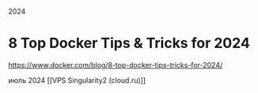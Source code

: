 2024

# 8 Top Docker Tips & Tricks for 2024
https://www.docker.com/blog/8-top-docker-tips-tricks-for-2024/

июль 2024
[[VPS Singularity2 (cloud.ru)]]
